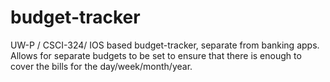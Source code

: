 # budget-tracker
UW-P / CSCI-324/ IOS based budget-tracker, separate from banking apps. Allows for separate budgets to be set to ensure that there is enough to cover the bills for the day/week/month/year.
